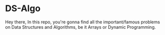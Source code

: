 # DS-Algo
Hey there,
In this repo, you're gonna find all the important/famous problems on Data Structures and Algorithms, be it Arrays or Dynamic Programming.

